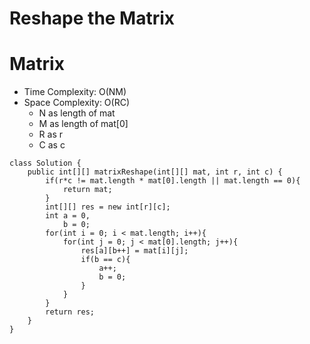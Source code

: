 # Reshape the Matrix
# Matrix
* Time Complexity: O(NM)
* Space Complexity: O(RC)
	* N as length of mat
	* M as length of mat[0]
	* R as r
	* C as c
```
class Solution {
    public int[][] matrixReshape(int[][] mat, int r, int c) {
        if(r*c != mat.length * mat[0].length || mat.length == 0){
            return mat;
        }
        int[][] res = new int[r][c];
        int a = 0,
            b = 0;
        for(int i = 0; i < mat.length; i++){
            for(int j = 0; j < mat[0].length; j++){                
                res[a][b++] = mat[i][j];
                if(b == c){
                    a++;
                    b = 0;
                }
            }
        }    
        return res;
    }
}

```